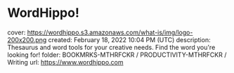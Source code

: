 # WordHippo!

cover: https://wordhippo.s3.amazonaws.com/what-is/img/logo-200x200.png
created: February 18, 2022 10:04 PM (UTC)
description: Thesaurus and word tools for your creative needs. Find the word you're looking for!
folder: BOOKMRKS-MTHRFCKR / PRODUCTIVITY-MTHRFCKR / Writing
url: https://www.wordhippo.com
